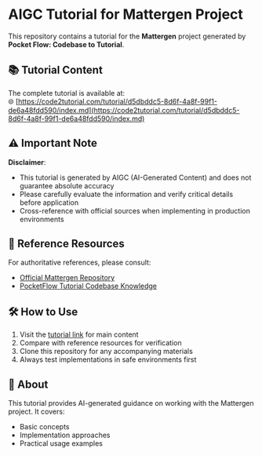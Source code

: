 # AIGC Tutorial for Mattergen Project

This repository contains a tutorial for the **Mattergen** project generated by **Pocket Flow: Codebase to Tutorial**.

## 📚 Tutorial Content

The complete tutorial is available at:  
🌐 [https://code2tutorial.com/tutorial/d5dbddc5-8d6f-4a8f-99f1-de6a48fdd590/index.md](https://code2tutorial.com/tutorial/d5dbddc5-8d6f-4a8f-99f1-de6a48fdd590/index.md)

## ⚠️ Important Note

**Disclaimer**: 
- This tutorial is generated by AIGC (AI-Generated Content) and does not guarantee absolute accuracy
- Please carefully evaluate the information and verify critical details before application
- Cross-reference with official sources when implementing in production environments

## 🔗 Reference Resources

For authoritative references, please consult:
- [Official Mattergen Repository](https://github.com/microsoft/mattergen/tree/main)
- [PocketFlow Tutorial Codebase Knowledge](https://github.com/The-Pocket/PocketFlow-Tutorial-Codebase-Knowledge)

## 🛠️ How to Use

1. Visit the [tutorial link](https://code2tutorial.com/tutorial/d5dbddc5-8d6f-4a8f-99f1-de6a48fdd590/index.md) for main content
2. Compare with reference resources for verification
3. Clone this repository for any accompanying materials
4. Always test implementations in safe environments first

## 📝 About

This tutorial provides AI-generated guidance on working with the Mattergen project. It covers:
- Basic concepts
- Implementation approaches
- Practical usage examples

